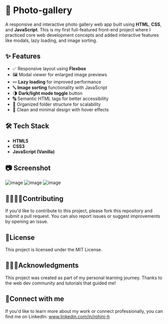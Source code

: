 # 📸 Photo-gallery

A responsive and interactive photo gallery web app built using **HTML**, **CSS**, and **JavaScript**. This is my first full-featured front-end project where I practiced core web development concepts and added interactive features like modals, lazy loading, and image sorting.

## ✨ Features

- ✅ Responsive layout using **Flexbox**
- 🖼️ Modal viewer for enlarged image previews
- 💤 **Lazy loading** for improved performance
- 🔤 **Image sorting** functionality with JavaScript
- 🌗 **Dark/light mode toggle** button
- 🔠 Semantic HTML tags for better accessibility
- 📂 Organized folder structure for scalability
- 🎨 Clean and minimal design with hover effects

## 🛠️ Tech Stack

- **HTML5**
- **CSS3**
- **JavaScript (Vanilla)**

## 📷 Screenshot

![image](https://github.com/user-attachments/assets/1ae03e56-6fa5-4838-906e-a0cca706fcd2)
![image](https://github.com/user-attachments/assets/c62b067f-1c64-4b8b-b123-6cc3770cca30)
![image](https://github.com/user-attachments/assets/56d55928-56c1-457f-be1f-100f808de17e)

## 🫱🏼‍🫲🏼Contributing
If you'd like to contribute to this project, please fork this repository and submit a pull request. You can also report issues or suggest improvements by opening an issue.

## 🔏License
This project is licensed under the MIT License.

## 🙇🏻‍♀️Acknowledgments

This project was created as part of my personal learning journey. Thanks to the web dev community and tutorials that guided me!

## 🚀Connect with me
If you'd like to learn more about my work or connect professionally, you can find me on LinkedIn: www.linkedin.com/in/rohini-h
